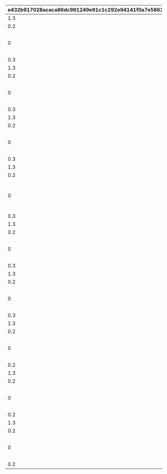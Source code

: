 |e432b917028acaca86dc991249e91c1c292e94141f0a7e5861127fec191abf8a|2f84e4b88fa5841e6b07eab9155817710422d5f9fccc04852e5cf8b772424abf|4a9ffcc5a87355565b3eb53b23a03e7a702ff7504c0716da3bb72864081635ea|09bfada72c1f959913ff6b8627819849ef7658760adf9da581a5e6f0df938db0|d4b468ca35ef444941ed5750417a0b89e19ba0a18a31b7028331754eecf0dd52|fbbf6d5e1738458c1e221a3b4a7418aa9ae99f4170ed3dad5ae760c178e53b77|dcca5e0887bdc26ebfc5540995e51643bc36f768f7f3deec7633555ce6cccf75|6aae975f5ccf3c50529abd9e2ac4d6fa539a558e98decedaef27c1cd8076e305|d5ffcac0d92a280d87a9d88ed3526bd7bdee7ae60ba99fc3afd47056de4f656e|414e43aa3bbb6305656fe39bb77bb5ab069f8e862f78a51bb5de8c08b05d3e9b|8e962711c37fb2442291621139e0d254a9e9d67e4ce4d20b359a18428b06e590|
| --- | --- | --- | --- | --- | --- | --- | --- | --- | --- | --- |
|1.3|1|0|130011|bsm_idle_yamato|1|100|1|0|1001|0|
|0.2|130011|1|bsm_drama_arm_crossed||3|0|1|bsm_drama_arm_crossed_loop|1002|0|
||vo_minigame_1014||vo_minigame_1014_top_1000||21|0|1|0|1003||
|0|130011|0|弱肉強食、上等だよ\n正面から勝てない時は\n裏をかくことも考えな|1|11|5|1|1|1004|0|
||0||||91||1||1005||
|0.3|130011||bsm_idle_yamato||3|1|1||1006||
|1.3|1|0|130011|bsm_idle_yamato|1|100|2|0|2001|0|
|0.2|130011||bsm_drama_thinking||3|1|2||2002||
||vo_minigame_1014||vo_minigame_1014_top_1001||21|0|2|0|2003||
|0|130011|0|いつかはワカナにも\n教えてやるか\n敵に勝って味わう\nヤシオーリの味をね|1|11|6|2|1|2004|0|
||0||||91||2||2005||
|0.3|130011||bsm_idle_yamato||3|1|2||2006||
|1.3|1|0|130011|bsm_idle_yamato|1|100|3|0|3001|0|
|0.2|130011|1|bsm_drama_doya||3|0|3|bsm_drama_doya_loop|3002|0|
||vo_minigame_1014||vo_minigame_1014_top_1002||21|0|3|0|3003||
|0|130011|0|メカニックとしちゃ、\nフブキの腕は神業さ…\n妹でよかったよ、\nホントにさ|1|11|7|3|1|3004|0|
||0||||91||3||3005||
|0.3|130011||bsm_idle_yamato||3|1|3||3006||
|1.3|1|0|130111|bsm_idle_wakana|1|100|4|0|4001|0|
|0.2|130111|1|bsm_drama_guts||3|0|4|bsm_drama_guts_loop|4002|0|
||vo_minigame_1014||vo_minigame_1014_top_2000||21|0|4|0|4003||
|0|130111|0|参加者のみなさんには\nごめんなさいですが…\nローン返済のためにも\n勝たせてもらいます！|1|11|8|4|1|4004|0|
||0||||91||4||4005||
|0.3|130111||bsm_idle_wakana||3|1|4||4006||
|1.3|1|0|130111|bsm_idle_wakana|1|100|5|0|5001|0|
|0.2|130111||bsm_drama_wish||3|1|5||5002||
||vo_minigame_1014||vo_minigame_1014_top_2001||21|0|5|0|5003||
|0|130111|0|こう言ったら\nなんですけど…\n姉さんが楽しそうで、\nわたしもうれしいです|1|11|8|5|1|5004|0|
||0||||91||5||5005||
|0.3|130111||bsm_idle_wakana||3|1|5||5006||
|1.3|1|0|130111|bsm_idle_wakana|1|100|6|0|6001|0|
|0.2|130111||bsm_drama_pazzled||3|1|6||6002||
||vo_minigame_1014||vo_minigame_1014_top_2002||21|0|6|0|6003||
|0|130111|0|フブキちゃんに\n野菜を食べてもらう\nにはどうしたら…\nも、もっと強引に…？|1|11|7|6|1|6004|0|
||0||||91||6||6005||
|0.3|130111||bsm_idle_wakana||3|1|6||6006||
|1.3|1|0|130211|bsm_idle_fubuki|1|100|7|0|7001|0|
|0.2|130211||bsm_drama_smile||3|1|7||7002||
||vo_minigame_1014||vo_minigame_1014_top_3000||21|0|7|0|7003||
|0|130211|0|対戦相手のお仕事は～\nぼくたちに賞金を\n運んでくるコト♪\nよろしくね～♡|1|11|5|7|1|7004|0|
||0||||91||7||7005||
|0.2|130211||bsm_idle_fubuki||3|1|7||7006||
|1.3|1|0|130211|bsm_idle_fubuki|1|100|8|0|8001|0|
|0.2|130211|1|bsm_drama_doya||3|0|8|bsm_drama_doya_loop|8002||
||vo_minigame_1014||vo_minigame_1014_top_3001||21|0|8|0|8003||
|0|130211|0|もうヤマ姉優勝で\n決まってっしー♪\n賞金全部もらっといて\nよくねー？|1|11|7|8|1|8004|0|
||0||||91||8||8005||
|0.2|130211||bsm_idle_fubuki||3|1|8||8006||
|1.3|1|0|130211|bsm_idle_fubuki|1|100|9|0|9001|0|
|0.2|130211|1|bsm_drama_laugh||3|0|9|bsm_drama_laugh_loop|9002|0|
||vo_minigame_1014||vo_minigame_1014_top_3002||21|0|9|0|9003||
|0|130211|0|お兄さんを弾にして\n撃つ武器とか、ど～？\nきゃはは、よわそ～♡|1|11|7|9|1|9004|0|
||0||||91||9||9005||
|0.2|130211||bsm_idle_fubuki||3|1|9||9006||